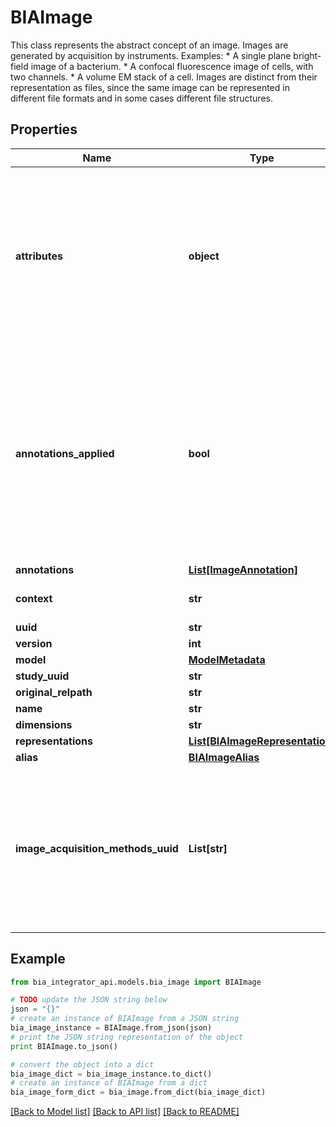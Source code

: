 # BIAImage

This class represents the abstract concept of an image. Images are generated by acquisition by instruments.  Examples:  * A single plane bright-field image of a bacterium. * A confocal fluorescence image of cells, with two channels. * A volume EM stack of a cell.  Images are distinct from their representation as files, since the same image can be represented in different file formats and in some cases different file structures.

## Properties
Name | Type | Description | Notes
------------ | ------------- | ------------- | -------------
**attributes** | **object** |          When annotations are applied, the ones that have a key different than an object attribute (so they don&#39;t overwrite it) get saved here.      | [optional] 
**annotations_applied** | **bool** |          This acts as a dirty flag, with the purpose of telling apart objects that had some fields overwritten by applying annotations (so should be rejected when writing), and those that didn&#39;t.      | [optional] [default to False]
**annotations** | [**List[ImageAnnotation]**](ImageAnnotation.md) |  | [optional] [default to []]
**context** | **str** |  | [optional] [default to 'https://raw.githubusercontent.com/BioImage-Archive/bia-integrator/main/api/src/models/jsonld/1.0/ImageContext.jsonld']
**uuid** | **str** |  | 
**version** | **int** |  | 
**model** | [**ModelMetadata**](ModelMetadata.md) |  | [optional] 
**study_uuid** | **str** |  | 
**original_relpath** | **str** |  | 
**name** | **str** |  | [optional] 
**dimensions** | **str** |  | [optional] 
**representations** | [**List[BIAImageRepresentation]**](BIAImageRepresentation.md) |  | [optional] [default to []]
**alias** | [**BIAImageAlias**](BIAImageAlias.md) |  | [optional] 
**image_acquisition_methods_uuid** | **List[str]** | Context in which the image was acquired. This list often has one item, but it can occasionally have more (e.g. for multimodal imaging) | [optional] [default to []]

## Example

```python
from bia_integrator_api.models.bia_image import BIAImage

# TODO update the JSON string below
json = "{}"
# create an instance of BIAImage from a JSON string
bia_image_instance = BIAImage.from_json(json)
# print the JSON string representation of the object
print BIAImage.to_json()

# convert the object into a dict
bia_image_dict = bia_image_instance.to_dict()
# create an instance of BIAImage from a dict
bia_image_form_dict = bia_image.from_dict(bia_image_dict)
```
[[Back to Model list]](../README.md#documentation-for-models) [[Back to API list]](../README.md#documentation-for-api-endpoints) [[Back to README]](../README.md)



